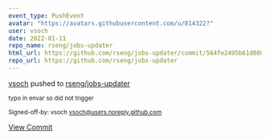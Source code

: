 ```yaml
---
event_type: PushEvent
avatar: "https://avatars.githubusercontent.com/u/814322?"
user: vsoch
date: 2022-01-11
repo_name: rseng/jobs-updater
html_url: https://github.com/rseng/jobs-updater/commit/564fe2495b61d08050c74a8faa9879471c0f3fc1
repo_url: https://github.com/rseng/jobs-updater
---
```


<a href='https://github.com/vsoch' target='_blank'>vsoch</a> pushed to <a href='https://github.com/rseng/jobs-updater' target='_blank'>rseng/jobs-updater</a>

<small>typo in envar so did not trigger

Signed-off-by: vsoch <vsoch@users.noreply.github.com></small>

<a href='https://github.com/rseng/jobs-updater/commit/564fe2495b61d08050c74a8faa9879471c0f3fc1' target='_blank'>View Commit</a>